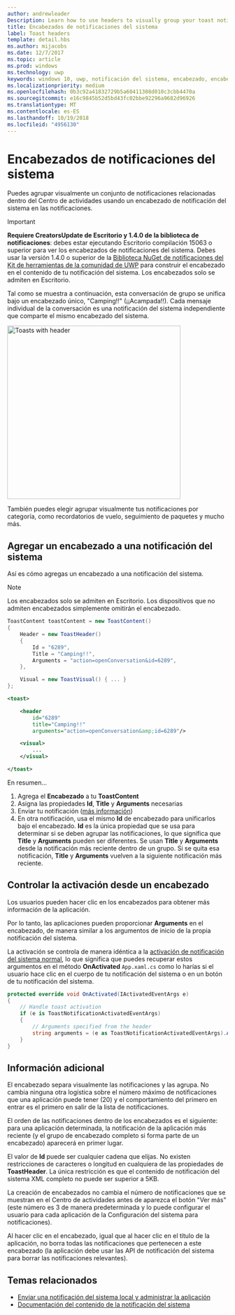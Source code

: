 ```yaml
---
author: andrewleader
Description: Learn how to use headers to visually group your toast notifications in Action Center.
title: Encabezados de notificaciones del sistema
label: Toast headers
template: detail.hbs
ms.author: mijacobs
ms.date: 12/7/2017
ms.topic: article
ms.prod: windows
ms.technology: uwp
keywords: windows 10, uwp, notificación del sistema, encabezado, encabezados de notificación del sistema, notificación, notificaciones del sistema de grupo, Centro de actividades
ms.localizationpriority: medium
ms.openlocfilehash: 0b3c92a41832729b5a60411308d010c3cbb4470a
ms.sourcegitcommit: e16c9845b52d5bd43fc02bbe92296a9682d96926
ms.translationtype: MT
ms.contentlocale: es-ES
ms.lasthandoff: 10/19/2018
ms.locfileid: "4956130"
---
```

# <a name="toast-headers"></a>Encabezados de notificaciones del sistema

Puedes agrupar visualmente un conjunto de notificaciones relacionadas dentro del Centro de actividades usando un encabezado de notificación del sistema en las notificaciones.

> [!IMPORTANT]
> **Requiere CreatorsUpdate de Escritorio y 1.4.0 de la biblioteca de notificaciones**: debes estar ejecutando Escritorio compilación 15063 o superior para ver los encabezados de notificaciones del sistema. Debes usar la versión 1.4.0 o superior de la [Biblioteca NuGet de notificaciones del Kit de herramientas de la comunidad de UWP](https://www.nuget.org/packages/Microsoft.Toolkit.Uwp.Notifications/) para construir el encabezado en el contenido de tu notificación del sistema. Los encabezados solo se admiten en Escritorio.

Tal como se muestra a continuación, esta conversación de grupo se unifica bajo un encabezado único, "Camping!!" (¡¡Acampada!!). Cada mensaje individual de la conversación es una notificación del sistema independiente que comparte el mismo encabezado del sistema.

<img alt="Toasts with header" src="images/toast-headers-action-center.png" width="396"/>

También puedes elegir agrupar visualmente tus notificaciones por categoría, como recordatorios de vuelo, seguimiento de paquetes y mucho más.

## <a name="add-a-header-to-a-toast"></a>Agregar un encabezado a una notificación del sistema

Así es cómo agregas un encabezado a una notificación del sistema.

> [!NOTE]
> Los encabezados solo se admiten en Escritorio. Los dispositivos que no admiten encabezados simplemente omitirán el encabezado.

```csharp
ToastContent toastContent = new ToastContent()
{
    Header = new ToastHeader()
    {
        Id = "6289",
        Title = "Camping!!",
        Arguments = "action=openConversation&id=6289",
    },

    Visual = new ToastVisual() { ... }
};
```

```xml
<toast>

    <header
        id="6289"
        title="Camping!!"
        arguments="action=openConversation&amp;id=6289"/>

    <visual>
        ...
    </visual>

</toast>
```

En resumen...

1. Agrega el **Encabezado** a tu **ToastContent**
2. Asigna las propiedades **Id**, **Title** y **Arguments** necesarias
3. Enviar tu notificación ([más información](send-local-toast.md))
4. En otra notificación, usa el mismo **Id** de encabezado para unificarlos bajo el encabezado. **Id** es la única propiedad que se usa para determinar si se deben agrupar las notificaciones, lo que significa que **Title** y **Arguments** pueden ser diferentes. Se usan **Title** y **Arguments** desde la notificación más reciente dentro de un grupo. Si se quita esa notificación, **Title** y **Arguments** vuelven a la siguiente notificación más reciente.


## <a name="handle-activation-from-a-header"></a>Controlar la activación desde un encabezado

Los usuarios pueden hacer clic en los encabezados para obtener más información de la aplicación.

Por lo tanto, las aplicaciones pueden proporcionar **Arguments** en el encabezado, de manera similar a los argumentos de inicio de la propia notificación del sistema.

La activación se controla de manera idéntica a la [activación de notificación del sistema normal](send-local-toast.md#handling-activation-1), lo que significa que puedes recuperar estos argumentos en el método **OnActivated** `App.xaml.cs` como lo harías si el usuario hace clic en el cuerpo de tu notificación del sistema o en un botón de tu notificación del sistema.

```csharp
protected override void OnActivated(IActivatedEventArgs e)
{
    // Handle toast activation
    if (e is ToastNotificationActivatedEventArgs)
    {
        // Arguments specified from the header
        string arguments = (e as ToastNotificationActivatedEventArgs).Argument;
    }
}
```


## <a name="additional-info"></a>Información adicional

El encabezado separa visualmente las notificaciones y las agrupa. No cambia ninguna otra logística sobre el número máximo de notificaciones que una aplicación puede tener (20) y el comportamiento del primero en entrar es el primero en salir de la lista de notificaciones.

El orden de las notificaciones dentro de los encabezados es el siguiente: para una aplicación determinada, la notificación de la aplicación más reciente (y el grupo de encabezado completo si forma parte de un encabezado) aparecerá en primer lugar.

El valor de **Id** puede ser cualquier cadena que elijas. No existen restricciones de caracteres o longitud en cualquiera de las propiedades de **ToastHeader**. La única restricción es que el contenido de notificación del sistema XML completo no puede ser superior a 5KB.

La creación de encabezados no cambia el número de notificaciones que se muestran en el Centro de actividades antes de aparezca el botón "Ver más" (este número es 3 de manera predeterminada y lo puede configurar el usuario para cada aplicación de la Configuración del sistema para notificaciones).

Al hacer clic en el encabezado, igual que al hacer clic en el título de la aplicación, no borra todas las notificaciones que pertenecen a este encabezado (la aplicación debe usar las API de notificación del sistema para borrar las notificaciones relevantes).


## <a name="related-topics"></a>Temas relacionados

- [Enviar una notificación del sistema local y administrar la aplicación](send-local-toast.md)
- [Documentación del contenido de la notificación del sistema](adaptive-interactive-toasts.md)